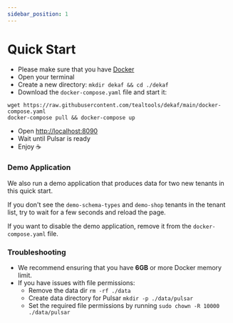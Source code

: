 ```yaml
---
sidebar_position: 1
---
```


# Quick Start

- Please make sure that you have [Docker](https://docs.docker.com/get-docker/)
- Open your terminal
- Create a new directory: `mkdir dekaf && cd ./dekaf`
- Download the `docker-compose.yaml` file and start it:

```
wget https://raw.githubusercontent.com/tealtools/dekaf/main/docker-compose.yaml
docker-compose pull && docker-compose up
```

- Open [http://localhost:8090](http://localhost:8090)
- Wait until Pulsar is ready
- Enjoy ☕️

### Demo Application

 We also run a demo application that produces data for two new tenants in this quick start.

If you don't see the `demo-schema-types` and `demo-shop` tenants in the tenant list, try to wait for a few seconds and reload the page.

If you want to disable the demo application, remove it from the `docker-compose.yaml` file.

### Troubleshooting

- We recommend ensuring that you have **6GB** or more Docker memory limit.
- If you have issues with file permissions:
  - Remove the data dir `rm -rf ./data`
  - Create data directory for Pulsar `mkdir -p ./data/pulsar`
  - Set the required file permissions by running `sudo chown -R 10000 ./data/pulsar`
